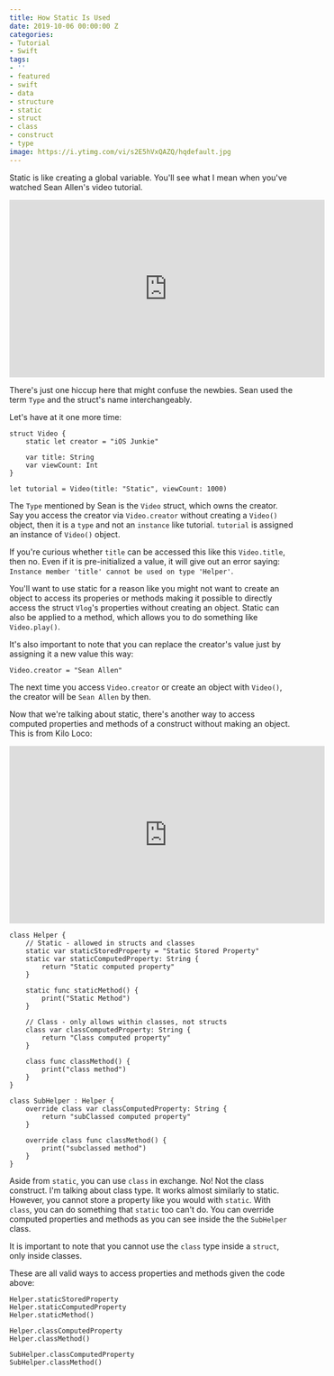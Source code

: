 ```yaml
---
title: How Static Is Used
date: 2019-10-06 00:00:00 Z
categories:
- Tutorial
- Swift
tags:
- ''
- featured
- swift
- data
- structure
- static
- struct
- class
- construct
- type
image: https://i.ytimg.com/vi/s2E5hVxQAZQ/hqdefault.jpg
---
```


Static is like creating a global variable. You'll see what I mean when you've watched Sean Allen's video tutorial.

<iframe width="560" height="315" src="https://www.youtube.com/embed/s2E5hVxQAZQ" frameborder="0" allow="accelerometer; autoplay; encrypted-media; gyroscope; picture-in-picture" allowfullscreen></iframe>

There's just one hiccup here that might confuse the newbies. Sean used the term `Type` and the struct's name interchangeably.

Let's have at it one more time:

```
struct Video {
    static let creator = "iOS Junkie"
    
    var title: String
    var viewCount: Int
}

let tutorial = Video(title: "Static", viewCount: 1000)
```

The `Type` mentioned by Sean is the `Video` struct, which owns the creator. Say you access the creator via `Video.creator` without creating a `Video()` object, then it is a `type` and not an `instance` like tutorial. `tutorial` is assigned an instance of `Video()` object.

If you're curious whether `title` can be accessed this like this `Video.title`, then no. Even if it is pre-initialized a value, it will give out an error saying: `Instance member 'title' cannot be used on type 'Helper'`.

You'll want to use static for a reason like you might not want to create an object to access its properies or methods making it possible to directly access the struct `Vlog`'s properties without creating an object. Static can also be applied to a method, which allows you to do something like `Video.play()`.

It's also important to note that you can replace the creator's value just by assigning it a new value this way:
```
Video.creator = "Sean Allen"
```

The next time you access `Video.creator` or create an object with `Video()`, the creator will be `Sean Allen` by then. 

Now that we're talking about static, there's another way to access computed properties and methods of a construct without making an object. This is from Kilo Loco:

<iframe width="560" height="315" src="https://www.youtube.com/embed/CV0czLueGeI" frameborder="0" allow="accelerometer; autoplay; encrypted-media; gyroscope; picture-in-picture" allowfullscreen></iframe>

```
class Helper {
    // Static - allowed in structs and classes
    static var staticStoredProperty = "Static Stored Property"
    static var staticComputedProperty: String {
        return "Static computed property"
    }
    
    static func staticMethod() {
        print("Static Method")
    }
    
    // Class - only allows within classes, not structs
    class var classComputedProperty: String {
        return "Class computed property"
    }
    
    class func classMethod() {
        print("class method")
    }
}

class SubHelper : Helper {
    override class var classComputedProperty: String {
        return "subClassed computed property"
    }
    
    override class func classMethod() {
        print("subclassed method")
    }
}
```

Aside from `static`, you can use `class` in exchange. No! Not the class construct. I'm talking about class type. It works almost similarly to static. However, you cannot store a property like you would with `static`. With `class`, you can do something that `static` too can't do. You can override computed properties and methods as you can see inside the the `SubHelper` class.

It is important to note that you cannot use the `class` type inside a `struct`, only inside classes.

These are all valid ways to access properties and methods given the code above:

```
Helper.staticStoredProperty
Helper.staticComputedProperty
Helper.staticMethod()

Helper.classComputedProperty
Helper.classMethod()

SubHelper.classComputedProperty
SubHelper.classMethod()
```

